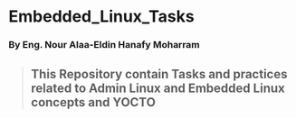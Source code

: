 # Embedded_Linux_Tasks



### By Eng. Nour Alaa-Eldin Hanafy Moharram



> ## This Repository contain Tasks and practices related to Admin Linux and Embedded Linux concepts and YOCTO 
